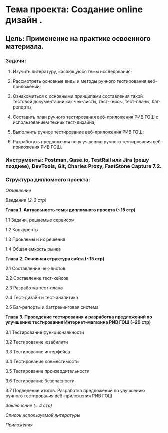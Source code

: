 # **Тема проекта**: Создание online дизайн . 
## **Цель**: Применение на практике освоенного материала.  

### **Задачи**:   

1. Изучить литературу, касающуюся темы исследования;    

2. Рассмотреть основные виды и методы ручного тестирования веб-приложений; 

3. Ознакомиться с основными принципами составления такой тестовой документации как чек-листы, тест-кейсы, тест-планы, баг-репорты; 

4. Составить план ручного тестирования веб-приложения РИВ ГОШ с использованием техник тест-дизайна;   

5. Выполнить ручное тестирование веб-приложения РИВ ГОШ;  

6. Разработать предложения по улучшению ручного тестирования веб-приложения РИВ ГОШ. 

### **Инструменты**: Postman, Qase.io, TestRail или Jira (решу позднее), DevTools, Git, Charles Proxy, FastStone Capture 7.2.   

### **Структура дипломного проекта**:   

_Оглавление_  

_Введение (2-3 стр)_ 

**Глава 1. Актуальность темы дипломного проекта (~15 стр)**  

1.1 Задачи, решаемые сервисом  

1.2 Конкуренты  

1.3 Проьлемы и их решения  

1.4 Общая емкость рынка  

**Глава 2. Основная структура сайта (~15 стр)**  

2.1 Составление чек-листов  

2.2 Составление тест-кейсов  

2.3 Разработка тест-плана  

2.4 Тест-дизайн и тест-аналитика  

2.5 Баг-репорты и багтрекинговая система  

**Глава 3. Проведение тестирования и разработка предложений по улучшению тестирования Интернет-магазина РИВ ГОШ (~20 стр)** 

3.1 Тестирование функциональности  

3.2 Тестирование юзабилити   

3.3 Тестирование интерфейса   

3.4 Тестирование совместимости   

3.5 Тестирование производительности   

3.6 Тестирование безопасности  

3.7 Подведение итогов. Разработка предложений по улучшению ручного тестирования веб-приложения РИВ ГОШ  

_Заключение (~ 4 стр)_ 

_Список используемой литературы_ 

_Приложения_

